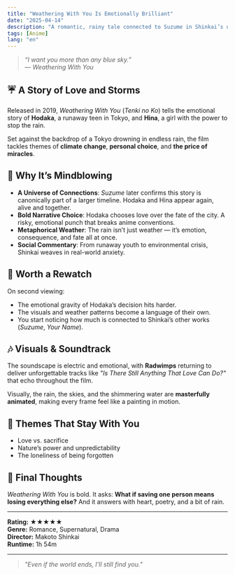 ```yaml
---
title: "Weathering With You Is Emotionally Brilliant"
date: "2025-04-14"
description: "A romantic, rainy tale connected to Suzume in Shinkai’s universe."
tags: [Anime]
lang: "en"
---
```


> _“I want you more than any blue sky.”_  
> — _Weathering With You_

## ☔ A Story of Love and Storms

Released in 2019, _Weathering With You_ (_Tenki no Ko_) tells the emotional story of **Hodaka**, a runaway teen in Tokyo, and **Hina**, a girl with the power to stop the rain.

Set against the backdrop of a Tokyo drowning in endless rain, the film tackles themes of **climate change**, **personal choice**, and **the price of miracles**.

## 🧠 Why It’s Mindblowing

- **A Universe of Connections**: _Suzume_ later confirms this story is canonically part of a larger timeline. Hodaka and Hina appear again, alive and together.
- **Bold Narrative Choice**: Hodaka chooses love over the fate of the city. A risky, emotional punch that breaks anime conventions.
- **Metaphorical Weather**: The rain isn’t just weather — it’s emotion, consequence, and fate all at once.
- **Social Commentary**: From runaway youth to environmental crisis, Shinkai weaves in real-world anxiety.

## 🔁 Worth a Rewatch

On second viewing:

- The emotional gravity of Hodaka’s decision hits harder.
- The visuals and weather patterns become a language of their own.
- You start noticing how much is connected to Shinkai’s other works (_Suzume_, _Your Name_).

## 🎶 Visuals & Soundtrack

The soundscape is electric and emotional, with **Radwimps** returning to deliver unforgettable tracks like _"Is There Still Anything That Love Can Do?"_ that echo throughout the film.

Visually, the rain, the skies, and the shimmering water are **masterfully animated**, making every frame feel like a painting in motion.

## 🧵 Themes That Stay With You

- Love vs. sacrifice
- Nature’s power and unpredictability
- The loneliness of being forgotten

## 🌟 Final Thoughts

_Weathering With You_ is bold. It asks: **What if saving one person means losing everything else?** And it answers with heart, poetry, and a bit of rain.

---

**Rating:** ★★★★★  
**Genre:** Romance, Supernatural, Drama  
**Director:** Makoto Shinkai  
**Runtime:** 1h 54m

---

> _"Even if the world ends, I’ll still find you."_
